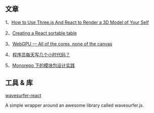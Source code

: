 ## 文章

1、[How to Use Three.js And React to Render a 3D Model of Your Self](https://dev.to/nourdinedev/how-to-use-threejs-and-react-to-render-a-3d-model-of-your-self-4kkf)

2、[Creating a React sortable table](https://blog.logrocket.com/creating-react-sortable-table/)

3、[WebGPU — All of the cores, none of the canvas](https://surma.dev/things/webgpu/)

4、[程序员每天写几个小时代码？](https://www.dyy.im/code_time)

5、[Monorepo 下的模块包设计实践](https://zhuanlan.zhihu.com/p/456483953)

## 工具 & 库
[wavesurfer-react](https://github.com/ShiiRochi/wavesurfer-react)

A simple wrapper around an awesome library called wavesurfer.js.